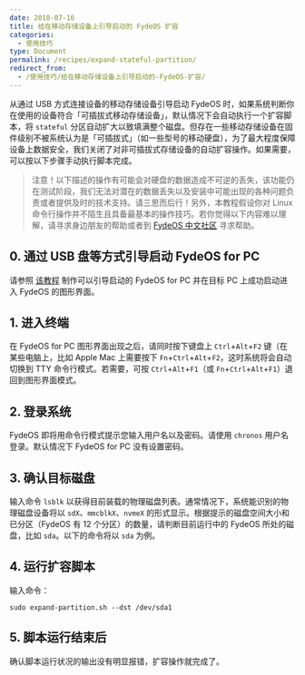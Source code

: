 ```yaml
---
date: 2018-07-16
title: 给在移动存储设备上引导启动的 FydeOS 扩容
categories:
  - 使用技巧
type: Document
permalink: /recipes/expand-stateful-partition/
redirect_from:
  - /使用技巧/给在移动存储设备上引导启动的-FydeOS-扩容/
---
```



从通过 USB 方式连接设备的移动存储设备引导启动 FydeOS 时，如果系统判断你在使用的设备符合「可插拔式移动存储设备」，默认情况下会自动执行一个扩容脚本，将 `stateful` 分区自动扩大以致填满整个磁盘。但存在一些移动存储设备在固件级别不被系统认为是「可插拔式」（如一些型号的移动硬盘），为了最大程度保障设备上数据安全，我们关闭了对非可插拔式存储设备的自动扩容操作。如果需要，可以按以下步骤手动执行脚本完成。


>注意！以下描述的操作有可能会对硬盘的数据造成不可逆的丢失，该功能仍在测试阶段，我们无法对潜在的数据丢失以及安装中可能出现的各种问题负责或者提供及时的技术支持。请三思而后行！另外，本教程假设你对 Linux 命令行操作并不陌生且具备最基本的操作技巧。若你觉得以下内容难以理解，请寻求身边朋友的帮助或者到 [FydeOS 中文社区](https://fydeos.com/community) 寻求帮助。


## 0. 通过 USB 盘等方式引导启动 FydeOS for PC

请参照 [该教程](https://fydeos.com/instructions-pc/) 制作可以引导启动的 FydeOS for PC 并在目标 PC 上成功启动进入 FydeOS 的图形界面。

## 1. 进入终端

在 FydeOS for PC 图形界面出现之后，请同时按下键盘上 `Ctrl`+`Alt`+`F2` 键（在某些电脑上，比如 Apple Mac 上需要按下 `Fn`+`Ctrl`+`Alt`+`F2`，这时系统将会自动切换到 TTY 命令行模式。若需要，可按 `Ctrl`+`Alt`+`F1`（或 `Fn`+`Ctrl`+`Alt`+`F1`）退回到图形界面模式。

## 2. 登录系统

FydeOS 即将用命令行模式提示您输入用户名以及密码。请使用 `chronos` 用户名登录。默认情况下 FydeOS for PC 没有设置密码。

## 3. 确认目标磁盘

输入命令 `lsblk` 以获得目前装载的物理磁盘列表。通常情况下，系统能识别的物理磁盘设备将以 `sdX`、`mmcblkX`、`nvmeX` 的形式显示。根据提示的磁盘空间大小和已分区（FydeOS 有 12 个分区）的数量，请判断目前运行中的 FydeOS 所处的磁盘，比如 `sda`。以下的命令将以 `sda` 为例。

## 4. 运行扩容脚本

输入命令：

```
sudo expand-partition.sh --dst /dev/sda1
```

## 5. 脚本运行结束后

确认脚本运行状况的输出没有明显报错，扩容操作就完成了。
